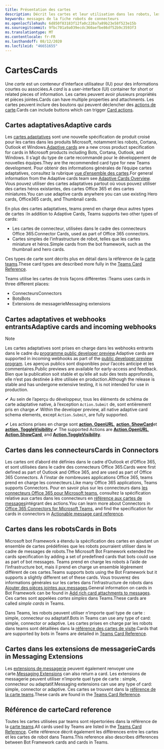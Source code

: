 ```yaml
---
title: Présentation des cartes
description: Décrit les cartes et leur utilisation dans les robots, les connecteurs et les extensions de messagerie
keywords: messages de la fiche robots de connecteurs
ms.openlocfilehash: 6d850f83183f12fa0c228a7a89b23e58f523e15b
ms.sourcegitcommit: 9fbc701a9a039ecdc360aefbe86df52b9c3593f3
ms.translationtype: MT
ms.contentlocale: fr-FR
ms.lasthandoff: 08/12/2020
ms.locfileid: "46651655"
---
```

# <a name="cards"></a><span data-ttu-id="ca1f5-104">Cartes</span><span class="sxs-lookup"><span data-stu-id="ca1f5-104">Cards</span></span>

<span data-ttu-id="ca1f5-105">Une *carte* est un conteneur d’interface utilisateur (IU) pour des informations courtes ou associées.</span><span class="sxs-lookup"><span data-stu-id="ca1f5-105">A *card* is a user-interface (UI) container for short or related pieces of information.</span></span> <span data-ttu-id="ca1f5-106">Les cartes peuvent avoir plusieurs propriétés et pièces jointes.</span><span class="sxs-lookup"><span data-stu-id="ca1f5-106">Cards can have multiple properties and attachments.</span></span> <span data-ttu-id="ca1f5-107">Les cartes peuvent inclure des boutons qui peuvent déclencher des [actions de carte](~/task-modules-and-cards/cards/cards-actions.md).</span><span class="sxs-lookup"><span data-stu-id="ca1f5-107">Cards can include buttons which can trigger [Card actions](~/task-modules-and-cards/cards/cards-actions.md).</span></span>

## <a name="adaptive-cards"></a><span data-ttu-id="ca1f5-108">Cartes adaptatives</span><span class="sxs-lookup"><span data-stu-id="ca1f5-108">Adaptive cards</span></span>

<span data-ttu-id="ca1f5-109">Les [cartes adaptatives](~/task-modules-and-cards/cards/cards-reference.md#adaptive-card) sont une nouvelle spécification de produit croisé pour les cartes dans les produits Microsoft, notamment les robots, Cortana, Outlook et Windows.</span><span class="sxs-lookup"><span data-stu-id="ca1f5-109">[Adaptive cards](~/task-modules-and-cards/cards/cards-reference.md#adaptive-card) are a new cross product specification for cards in Microsoft products including Bots, Cortana, Outlook, and Windows.</span></span> <span data-ttu-id="ca1f5-110">Il s’agit du type de carte recommandé pour le développement de nouvelles équipes.</span><span class="sxs-lookup"><span data-stu-id="ca1f5-110">They are the recommended card type for new Teams development.</span></span> <span data-ttu-id="ca1f5-111">Pour obtenir des informations générales de l’équipe cartes adaptatives, consultez la rubrique [vue d’ensemble des cartes](/adaptive-cards).</span><span class="sxs-lookup"><span data-stu-id="ca1f5-111">For general information from the Adaptive cards team see [Adaptive Cards Overview](/adaptive-cards).</span></span> <span data-ttu-id="ca1f5-112">Vous pouvez utiliser des cartes adaptatives partout où vous pouvez utiliser des cartes héros existantes, des cartes Office 365 et des cartes miniatures.</span><span class="sxs-lookup"><span data-stu-id="ca1f5-112">You can use adaptive cards anywhere you can use existing Hero cards, Office365 cards, and Thumbnail cards.</span></span>

<span data-ttu-id="ca1f5-113">En plus des cartes adaptatives, teams prend en charge deux autres types de cartes :</span><span class="sxs-lookup"><span data-stu-id="ca1f5-113">In addition to Adaptive Cards, Teams supports two other types of cards:</span></span>

* <span data-ttu-id="ca1f5-114">Les cartes de connecteur, utilisées dans le cadre des connecteurs Office 365.</span><span class="sxs-lookup"><span data-stu-id="ca1f5-114">Connector Cards, used as part of Office 365 connectors.</span></span>
* <span data-ttu-id="ca1f5-115">Cartes simples de l’infrastructure de robot, telles que les cartes miniature et héros.</span><span class="sxs-lookup"><span data-stu-id="ca1f5-115">Simple cards from the bot framework, such as the thumbnail and hero cards.</span></span>

<span data-ttu-id="ca1f5-116">Ces types de carte sont décrits plus en détail dans la référence de la [carte teams](~/task-modules-and-cards/cards/cards-reference.md).</span><span class="sxs-lookup"><span data-stu-id="ca1f5-116">These card types are described more fully in the [Teams Card Reference](~/task-modules-and-cards/cards/cards-reference.md).</span></span>

<span data-ttu-id="ca1f5-117">Teams utilise les cartes de trois façons différentes :</span><span class="sxs-lookup"><span data-stu-id="ca1f5-117">Teams uses cards in three different places:</span></span>

* <span data-ttu-id="ca1f5-118">Connecteurs</span><span class="sxs-lookup"><span data-stu-id="ca1f5-118">Connectors</span></span>
* <span data-ttu-id="ca1f5-119">Bots</span><span class="sxs-lookup"><span data-stu-id="ca1f5-119">Bots</span></span>
* <span data-ttu-id="ca1f5-120">Extensions de messagerie</span><span class="sxs-lookup"><span data-stu-id="ca1f5-120">Messaging extensions</span></span>

## <a name="adaptive-cards-and-incoming-webhooks"></a><span data-ttu-id="ca1f5-121">Cartes adaptatives et webhooks entrants</span><span class="sxs-lookup"><span data-stu-id="ca1f5-121">Adaptive cards and incoming webhooks</span></span>

> [!NOTE]
> <span data-ttu-id="ca1f5-122">Les cartes adaptatives sont prises en charge dans les webhooks entrants dans le cadre du [programme public developer preview](../resources/dev-preview/developer-preview-intro.md).</span><span class="sxs-lookup"><span data-stu-id="ca1f5-122">Adaptive cards are supported in incoming webhooks as part of the [public developer preview program](../resources/dev-preview/developer-preview-intro.md).</span></span> <span data-ttu-id="ca1f5-123">Les aperçus publics sont disponibles pour l’accès anticipé et les commentaires.</span><span class="sxs-lookup"><span data-stu-id="ca1f5-123">Public previews are available for early-access and feedback.</span></span> <span data-ttu-id="ca1f5-124">Bien que la publication soit stable et qu’elle ait subi des tests approfondis, elle n’est pas destinée à être utilisée en production.</span><span class="sxs-lookup"><span data-stu-id="ca1f5-124">Although the release is stable and has undergone extensive testing, it is not intended for use in production.</span></span>
>
> <span data-ttu-id="ca1f5-125">✔ Au sein de l’aperçu du développeur, tous les éléments de schéma de carte adaptative native, à l’exception `Action.Submit` de, sont entièrement pris en charge.</span><span class="sxs-lookup"><span data-stu-id="ca1f5-125">✔ Within the developer preview, all native adaptive card schema elements, except `Action.Submit`, are fully supported.</span></span>
>
> <span data-ttu-id="ca1f5-126">✔ Les actions prises en charge sont [**action. OpenURL**](https://adaptivecards.io/explorer/Action.OpenUrl.html), [**action. ShowCard**](https://adaptivecards.io/explorer/Action.ShowCard.html)et [**action. ToggleVisibility**](https://adaptivecards.io/explorer/Action.ToggleVisibility.html).</span><span class="sxs-lookup"><span data-stu-id="ca1f5-126">✔ The supported Actions are [**Action.OpenURL**](https://adaptivecards.io/explorer/Action.OpenUrl.html), [**Action.ShowCard**](https://adaptivecards.io/explorer/Action.ShowCard.html), and [**Action.ToggleVisibility**](https://adaptivecards.io/explorer/Action.ToggleVisibility.html).</span></span>

## <a name="cards-in-connectors"></a><span data-ttu-id="ca1f5-127">Cartes dans les connecteurs</span><span class="sxs-lookup"><span data-stu-id="ca1f5-127">Cards in Connectors</span></span>

<span data-ttu-id="ca1f5-128">Les cartes ont d’abord été définies dans le cadre d’Outlook et d’Office 365, et sont utilisées dans le cadre des connecteurs Office 365.</span><span class="sxs-lookup"><span data-stu-id="ca1f5-128">Cards were first defined as part of Outlook and Office 365, and are used as part of Office 365 Connectors.</span></span> <span data-ttu-id="ca1f5-129">À l’instar de nombreuses applications Office 365, teams prend en charge les connecteurs.</span><span class="sxs-lookup"><span data-stu-id="ca1f5-129">Like many Office 365 applications, Teams supports Connectors.</span></span> <span data-ttu-id="ca1f5-130">Pour en savoir plus sur les connecteurs dans [les connecteurs Office 365 pour Microsoft teams](~/webhooks-and-connectors/what-are-webhooks-and-connectors.md), consultez la spécification relative aux cartes dans les connecteurs en [référence aux cartes de messages](/outlook/actionable-messages/card-reference)intégrant des actions.</span><span class="sxs-lookup"><span data-stu-id="ca1f5-130">You can learn more about Connectors in [Office 365 Connectors for Microsoft Teams](~/webhooks-and-connectors/what-are-webhooks-and-connectors.md), and find the specification for cards in connectors in [Actionable message card reference](/outlook/actionable-messages/card-reference).</span></span>

## <a name="cards-in-bots"></a><span data-ttu-id="ca1f5-131">Cartes dans les robots</span><span class="sxs-lookup"><span data-stu-id="ca1f5-131">Cards in Bots</span></span>

<span data-ttu-id="ca1f5-132">Microsoft bot Framework a étendu la spécification des cartes en ajoutant un ensemble de cartes prédéfinies que les robots pourraient utiliser dans le cadre de messages de robots.</span><span class="sxs-lookup"><span data-stu-id="ca1f5-132">The Microsoft Bot Framework extended the cards specification by adding a set of predefined cards that bots could use as part of bot messages.</span></span> <span data-ttu-id="ca1f5-133">Teams prend en charge les robots à l’aide de l’infrastructure bot, mais il prend en charge un ensemble légèrement différent de ces cartes.</span><span class="sxs-lookup"><span data-stu-id="ca1f5-133">Teams supports bots using the Bot Framework but it supports a slightly different set of these cards.</span></span> <span data-ttu-id="ca1f5-134">Vous trouverez des informations générales sur les cartes dans l’infrastructure de robots dans [Ajouter des pièces jointes aux messages](/bot-framework/nodejs/bot-builder-nodejs-send-rich-cards).</span><span class="sxs-lookup"><span data-stu-id="ca1f5-134">General information on cards in Bot Framework can be found in [Add rich card attachments to messages](/bot-framework/nodejs/bot-builder-nodejs-send-rich-cards).</span></span> <span data-ttu-id="ca1f5-135">Ces cartes sont appelées *cartes simples* dans Teams.</span><span class="sxs-lookup"><span data-stu-id="ca1f5-135">These cards are called *simple cards* in Teams.</span></span>

<span data-ttu-id="ca1f5-136">Dans Teams, les robots peuvent utiliser n’importe quel type de carte : simple, connecteur ou adaptatif.</span><span class="sxs-lookup"><span data-stu-id="ca1f5-136">Bots in Teams can use any type of card: simple, connector or adaptive.</span></span> <span data-ttu-id="ca1f5-137">Les cartes prises en charge par les robots dans teams sont détaillées dans la [référence des cartes de visite](~/task-modules-and-cards/cards/cards-reference.md).</span><span class="sxs-lookup"><span data-stu-id="ca1f5-137">Cards that are supported by bots in Teams are detailed in [Teams Card Reference](~/task-modules-and-cards/cards/cards-reference.md).</span></span>  

## <a name="cards-in-messaging-extensions"></a><span data-ttu-id="ca1f5-138">Cartes dans les extensions de messagerie</span><span class="sxs-lookup"><span data-stu-id="ca1f5-138">Cards in Messaging Extensions</span></span>

<span data-ttu-id="ca1f5-139">Les [extensions de messagerie](~/messaging-extensions/what-are-messaging-extensions.md) peuvent également renvoyer une carte.</span><span class="sxs-lookup"><span data-stu-id="ca1f5-139">[Messaging Extensions](~/messaging-extensions/what-are-messaging-extensions.md) can also return a card.</span></span> <span data-ttu-id="ca1f5-140">Les extensions de messagerie peuvent utiliser n’importe quel type de carte : simple, connecteur ou adaptatif.</span><span class="sxs-lookup"><span data-stu-id="ca1f5-140">Messaging extensions can use any type of card: simple, connector or adaptive.</span></span> <span data-ttu-id="ca1f5-141">Ces cartes se trouvent dans la [référence de la carte teams](~/task-modules-and-cards/cards/cards-reference.md).</span><span class="sxs-lookup"><span data-stu-id="ca1f5-141">These cards are found in the [Teams Card Reference](~/task-modules-and-cards/cards/cards-reference.md).</span></span>

## <a name="card-reference"></a><span data-ttu-id="ca1f5-142">Référence de carte</span><span class="sxs-lookup"><span data-stu-id="ca1f5-142">Card reference</span></span>

<span data-ttu-id="ca1f5-143">Toutes les cartes utilisées par teams sont répertoriées dans la référence de la [carte teams](~/task-modules-and-cards/cards/cards-reference.md).</span><span class="sxs-lookup"><span data-stu-id="ca1f5-143">All cards used by Teams are listed in the [Teams Card Reference](~/task-modules-and-cards/cards/cards-reference.md).</span></span> <span data-ttu-id="ca1f5-144">Cette référence décrit également les différences entre les cartes et les cartes de robot dans Teams.</span><span class="sxs-lookup"><span data-stu-id="ca1f5-144">This reference also describes differences between Bot Framework cards and cards in Teams.</span></span>
